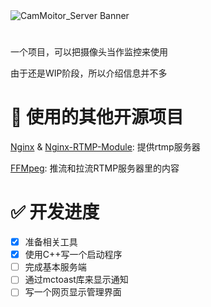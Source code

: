 <picture>
  <source media="(prefers-color-scheme: dark)" srcset="./banner_dark.png">
  <source media="(prefers-color-scheme: light)" srcset="./banner_light.png">
  <img alt="CamMoitor_Server Banner">
</picture>

#     
一个项目，可以把摄像头当作监控来使用

由于还是WIP阶段，所以介绍信息并不多

# 📕 使用的其他开源项目
[Nginx](https://github.com/nginx/nginx) & [Nginx-RTMP-Module](https://github.com/arut/nginx-rtmp-module): 提供rtmp服务器

[FFMpeg](https://ffmpeg.org): 推流和拉流RTMP服务器里的内容

# ✅ 开发进度
- [x] 准备相关工具
- [x] 使用C++写一个启动程序
- [ ] 完成基本服务端
- [ ] 通过mctoast库来显示通知
- [ ] 写一个网页显示管理界面
